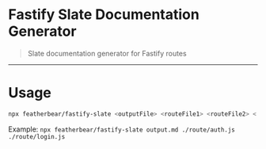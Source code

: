 # Fastify Slate Documentation Generator

> Slate documentation generator for Fastify routes 

---

# Usage

```bash
npx featherbear/fastify-slate <outputFile> <routeFile1> <routeFile2> <...>
```

Example: `npx featherbear/fastify-slate output.md ./route/auth.js ./route/login.js`

